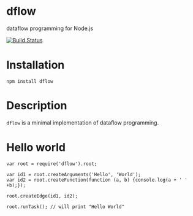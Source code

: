 dflow
=====

dataflow programming for Node.js

[![Build Status](https://travis-ci.org/fibo/dflow.png?branch=master)](https://travis-ci.org/fibo/dflow.png?branch=master)

# Installation

    npm install dflow

# Description

`dflow` is a minimal implementation of dataflow programming.

# Hello world

    var root = require('dflow').root;

    var id1 = root.createArguments('Hello', 'World');
    var id2 = root.createFunction(function (a, b) {console.log(a + ' ' +b);});

    root.createEdge(id1, id2);

    root.runTask(); // will print "Hello World"

